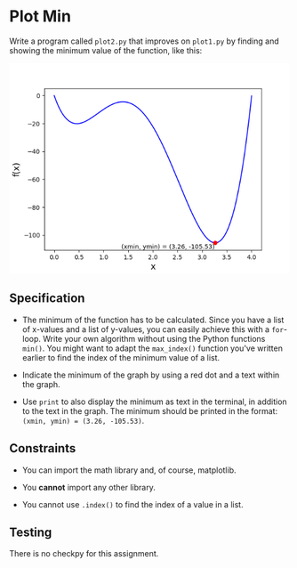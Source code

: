 # Plot Min

Write a program called `plot2.py` that improves on `plot1.py` by finding and showing the minimum value of the function, like this:

![](plot2.png)

## Specification

* The minimum of the function has to be calculated. Since you have a list of x-values and a list of y-values, you can easily achieve this with a `for`-loop. Write your own algorithm without using the Python functions `min()`. You might want to adapt the `max_index()` function you've written earlier to find the index of the minimum value of a list.

* Indicate the minimum of the graph by using a red dot and a text within the graph.

* Use `print` to also display the minimum as text in the terminal, in addition to the text in the graph. The minimum should be printed in the format: `(xmin, ymin) = (3.26, -105.53)`.

## Constraints

* You can import the math library and, of course, matplotlib.

* You **cannot** import any other library.

* You cannot use `.index()` to find the index of a value in a list.

## Testing

There is no checkpy for this assignment.
